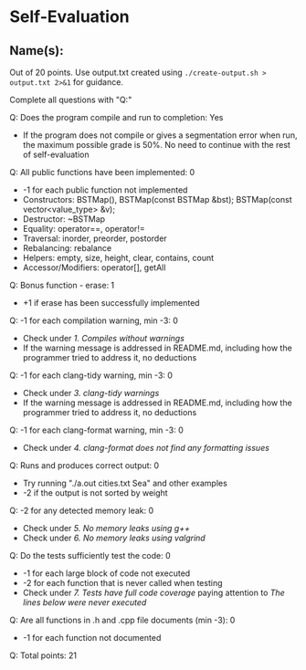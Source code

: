 # Self-Evaluation

## Name(s): 

Out of 20 points. Use output.txt created using 
`./create-output.sh > output.txt 2>&1` for guidance.

Complete all questions with "Q:"

Q: Does the program compile and run to completion: Yes

- If the program does not compile or gives a segmentation error when run, 
the maximum possible grade is 50%. No need to continue with the rest of self-evaluation

Q: All public functions have been implemented: 0

- -1 for each public function not implemented
- Constructors:  BSTMap(), BSTMap(const BSTMap &bst); BSTMap(const vector<value_type> &v);
- Destructor: ~BSTMap
- Equality: operator==, operator!=
- Traversal: inorder, preorder, postorder
- Rebalancing: rebalance
- Helpers: empty, size, height, clear, contains, count
- Accessor/Modifiers: operator[], getAll

Q: Bonus function - erase: 1

- +1 if erase has been successfully implemented

Q: -1 for each compilation warning, min -3: 0

- Check under *1. Compiles without warnings*
- If the warning message is addressed in README.md, including how the programmer tried to address it, no deductions

Q: -1 for each clang-tidy warning, min -3: 0

- Check under *3. clang-tidy warnings*
- If the warning message is addressed in README.md, including how the programmer tried to address it, no deductions

Q: -1 for each clang-format warning, min -3: 0

- Check under *4. clang-format does not find any formatting issues*

Q: Runs and produces correct output: 0

- Try running "./a.out cities.txt Sea" and other examples
- -2 if the output is not sorted by weight

Q: -2 for any detected memory leak: 0

- Check under *5. No memory leaks using g++*
- Check under *6. No memory leaks using valgrind*

Q: Do the tests sufficiently test the code: 0

- -1 for each large block of code not executed
- -2 for each function that is never called when testing
- Check under *7. Tests have full code coverage* paying attention to *The lines below were never executed*

Q: Are all functions in .h and .cpp file documents (min -3): 0

- -1 for each function not documented

Q: Total points: 21